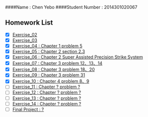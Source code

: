 ####Name : Chen Yebo
####Student Number : 2014301020067
## Homework List
* [x] [Exercise_02](https://github.com/whucyb/computational_physics_N2014301020067/blob/master/Exercise_02/Exercise_02.md)
* [x] [Exercise_03](https://github.com/whucyb/computational_physics_N2014301020067/blob/master/Exercise_03/Exercise_03.md)
* [x] [Exercise_04 : Chapter 1 problem 5](https://github.com/whucyb/computational_physics_N2014301020067/blob/master/Exercise_04/Exercise_04.md)
* [x] [Exercise_05 : Chapter 2 section 2.3](https://github.com/whucyb/computational_physics_N2014301020067/blob/master/Exercise_05/Exercise_05.md)
* [x] [Exercise_06 : Chapter 2 Super Assisted Precision Strike System](https://github.com/whucyb/computational_physics_N2014301020067/blob/master/Exercise_06/Exercise_06.md)
* [x] [Exercise_07 : Chapter 3 problem 12、13、14](https://github.com/whucyb/computational_physics_N2014301020067/blob/master/Exercise_07/Exercise_07.md)
* [x] [Exercise_08 : Chapter 3 problem 18、20](https://github.com/whucyb/computational_physics_N2014301020067/blob/master/Exercise_08/Exercise_08.md)
* [x] [Exercise_09 : Chapter 3 problem 31](https://github.com/whucyb/computational_physics_N2014301020067/blob/master/Exercise_09/Exercise_09.md)
* [x] [Exercise_10 : Chapter 4 problem 8、9](https://github.com/whucyb/computational_physics_N2014301020067/blob/master/Exercise_10/Exercise_10.md)
* [ ] [Exercise_11 : Chapter ? problem ?]()
* [ ] [Exercise_12 : Chapter ? problem ?]()
* [ ] [Exercise_13 : Chapter ? problem ?]()
* [ ] [Exercise_14 : Chapter ? problem ?]()
* [ ] [Final Project : ?]()
